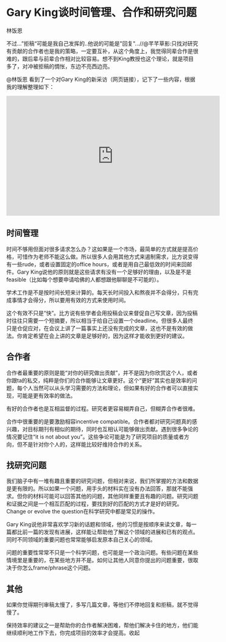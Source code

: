 # Gary King谈时间管理、合作和研究问题

林饭恩

不过...”拒稿“可能是我自己发挥的..他说的可能是"回复"...//@芊芊草影:只找对研究有贡献的合作者也是我的策略，一定要互补，从这个角度上，我觉得同辈合作是很难的，跟后辈与前辈合作相对比较容易。想不到King教授也这个理论，就是项目多了，对冲被拒稿的惆怅，东边不亮西边亮。

@林饭恩 看到了一个对Gary King的新采访（网页链接），记下了一些内容，根据我的理解整理如下：

<iframe width="560" height="315" src="https://www.youtube.com/embed/mjOsjmzVN1w" title="YouTube video player" frameborder="0" allow="accelerometer; autoplay; clipboard-write; encrypted-media; gyroscope; picture-in-picture" allowfullscreen></iframe>

## 时间管理

时间不够用但面对很多请求怎么办？这如果是一个市场，最简单的方式就是提高价格，可惜作为老师不能这么做。所以很多人会用其他方式来遏制需求，比方说变得有一些rude，或者设置固定的office hours，或者是用自己最低效的时间来回邮件。Gary King说他的原则就是这些请求有没有一个足够好的理由，以及是不是feasible（比如每个想要申请哈佛的人都想跟他聊聊是不可能的）。

学术工作是不是按时间长短来计算的。每天长时间投入和熬夜并不会得分，只有完成事情才会得分，所以要用有效的方式来使用时间。

这个有效不只是“快”。比方说有些学者会用投稿会议来督促自己写文章，因为投稿时往往只需要一个短摘要，所以相当于给自己设置一个deadline。但很多人最终只是仓促应对，在会议上讲了一篇事实上还没有完成的文章，这也不是有效的做法。你肯定希望在会上讲的文章是足够好的，因为这样才能收到更好的建议。

## 合作者

合作者最重要的原则是能“对你的研究做出贡献”，并不是因为你欣赏这个人，或者你跟ta的私交，纯粹是你们的合作能够让文章更好。这个“更好”其实也是效率的问题，每个人当然可以从头学习需要的方法和理论，但如果有好的合作者可以直接实现，可能是更有效率的做法。

有好的合作者也是互相监督的过程。研究者更容易糊弄自己，但糊弄合作者很难。

合作中很重要的是要激励相容incentive compatible。合作者都对研究问题真的感兴趣，对目标期刊有相似的期待，同时也互相认可能够做出贡献。遇到很多争论的情况要记住“it is not about you”。这些争论可能是为了研究项目的质量或者方向，但不是针对你个人的，这样能比较好维持合作的关系。

## 找研究问题

我们脑子中有一堆有趣且重要的研究问题，但相对来说，我们所掌握的方法和数据是更有限的。所以如果一个问题，用手头的材料实在没有办法回答，那就不能强求。但你的材料可能可以回答其他的问题，其他同样重要且有趣的问题。研究问题和证据之间是一个相互匹配的过程，要找到好的匹配的方式才是好的研究。Change or evolve the question在科学研究中都是常见的操作。

Gary King说他非常喜欢学习新的话题和领域，他的习惯是按顺序来读文章，每一篇都比前一篇的发现有进展，这样能让帮助他了解这个领域的进展和已有的观点。同时不同领域的重要问题也常常能够启发原本自己关心的领域。

问题的重要性常常不只是一个科学问题，也可能是一个政治问题。有些问题在某些情境里是重要的，在某些地方并不是。如何让其他人同意你提出的问题重要，很取决于你怎么frame/phrase这个问题。

## 其他

如果你觉得期刊审稿太慢了，多写几篇文章，等他们不停地回复和拒稿，就不觉得慢了。

保持效率的建议之一是帮助你的合作者解决困难，帮他们解决卡住的地方，他们能继续顺利地工作下去，你完成项目的效率才会提高。收起


